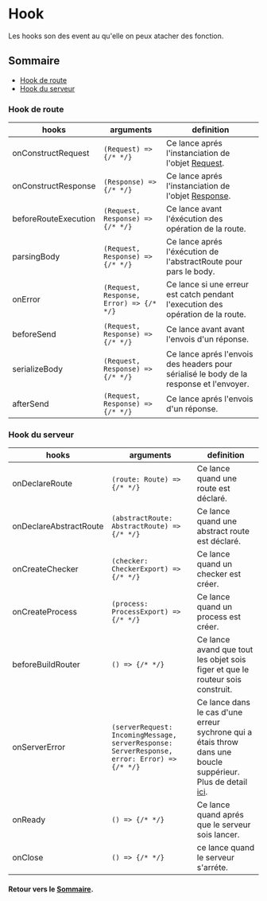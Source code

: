 # Hook
Les hooks son des event au qu'elle on peux atacher des fonction.

## Sommaire
- [Hook de route](#hook-de-route)
- [Hook du serveur](#hook-du-serveur)

### Hook de route
hooks|arguments|definition
---|---|---
onConstructRequest|`(Request) => {/* */}`|Ce lance aprés l'instanciation de l'objet [Request](./Request.md).
onConstructResponse|`(Response) => {/* */}`|Ce lance aprés l'instanciation de l'objet [Response](./Response.md).
beforeRouteExecution|`(Request, Response) => {/* */}`|Ce lance avant l'éxécution des opération de la route.
parsingBody|`(Request, Response) => {/* */}`|Ce lance aprés l'éxécution de l'abstractRoute pour pars le body.
onError|`(Request, Response, Error) => {/* */}`|Ce lance si une erreur est catch pendant l'execution des opération de la route.
beforeSend|`(Request, Response) => {/* */}`|Ce lance avant avant l'envois d'un réponse.
serializeBody|`(Request, Response) => {/* */}`|Ce lance aprés l'envois des headers pour sérialisé le body de la response et l'envoyer.
afterSend|`(Request, Response) => {/* */}`|Ce lance aprés l'envois d'un réponse.

### Hook du serveur
hooks|arguments|definition
---|---|---
onDeclareRoute|`(route: Route) => {/* */}`|Ce lance quand une route est déclaré.
onDeclareAbstractRoute|`(abstractRoute: AbstractRoute) => {/* */}`|Ce lance quand une abstract route est déclaré.
onCreateChecker|`(checker: CheckerExport) => {/* */}`|Ce lance quand un checker est créer.
onCreateProcess|`(process: ProcessExport) => {/* */}`|Ce lance quand un process est créer.
beforeBuildRouter|`() => {/* */}`|Ce lance avand que tout les objet sois figer et que le routeur sois construit.
onServerError|`(serverRequest: IncomingMessage, serverResponse: ServerResponse, error: Error) => {/* */}`|Ce lance dans le cas d'une erreur sychrone qui a étais throw dans une boucle suppérieur. Plus de detail [ici](./Route.md#cycle-dexécution).
onReady|`() => {/* */}`|Ce lance quand aprés que le serveur sois lancer.
onClose|`() => {/* */}`|ce lance quand le serveur s'arréte.

#### Retour vers le [Sommaire](#sommaire).